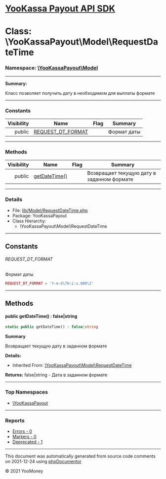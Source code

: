 # [YooKassa Payout API SDK](../home.md)

# Class: \YooKassaPayout\Model\RequestDateTime
### Namespace: [\YooKassaPayout\Model](../namespaces/yookassapayout-model.md)
---
**Summary:**

Класс позволяет получить дату в необходимом для выплаты формате

---
### Constants
| Visibility | Name | Flag | Summary |
| ----------:| ---- | ---- | ------- |
| public | [REQUEST_DT_FORMAT](../classes/YooKassaPayout-Model-RequestDateTime.md#constant_REQUEST_DT_FORMAT) |  | Формат даты |
---
### Methods
| Visibility | Name | Flag | Summary |
| ----------:| ---- | ---- | ------- |
| public | [getDateTime()](../classes/YooKassaPayout-Model-RequestDateTime.md#method_getDateTime) |  | Возвращает текущую дату в заданном формате |
---
### Details
* File: [lib/Model/RequestDateTime.php](../../lib/Model/RequestDateTime.php)
* Package: YooKassaPayout
* Class Hierarchy:
  * \YooKassaPayout\Model\RequestDateTime
---
## Constants
<a name="constant_REQUEST_DT_FORMAT" class="anchor"></a>
###### REQUEST_DT_FORMAT
Формат даты

```php
REQUEST_DT_FORMAT = 'Y-m-d\TH:i:s.000\Z'
```



---
## Methods
<a name="method_getDateTime" class="anchor"></a>
#### public getDateTime() : false|string

```php
static public getDateTime() : false|string
```

**Summary**

Возвращает текущую дату в заданном формате

**Details:**
* Inherited From: [\YooKassaPayout\Model\RequestDateTime](../classes/YooKassaPayout-Model-RequestDateTime.md)

**Returns:** false|string - Дата в заданном формате



---

### Top Namespaces

* [\YooKassaPayout](../namespaces/yookassapayout.md)

---

### Reports
* [Errors - 0](../reports/errors.md)
* [Markers - 0](../reports/markers.md)
* [Deprecated - 1](../reports/deprecated.md)

---

This document was automatically generated from source code comments on 2021-12-24 using [phpDocumentor](http://www.phpdoc.org/)

&copy; 2021 YooMoney